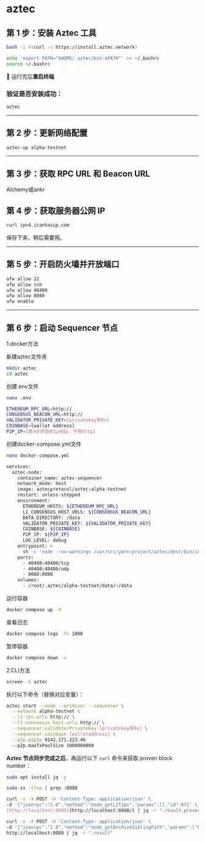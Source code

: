 # aztec

## 第 1 步：安装 Aztec 工具

```bash
bash -i <(curl -s https://install.aztec.network)
```

```bash
echo 'export PATH="$HOME/.aztec/bin:$PATH"' >> ~/.bashrc
source ~/.bashrc
```

📌 运行完后**重启终端**

### 验证是否安装成功：

```bash
aztec
```

---

## 第 2 步：更新网络配置

```bash
aztec-up alpha-testnet
```

---

## 第 3 步：获取 RPC URL 和 Beacon URL

Alchemy或ankr    
    
## 第 4 步：获取服务器公网 IP

```bash
curl ipv4.icanhazip.com
```

保存下来，稍后需要用。

---

## 第 5 步：开启防火墙并开放端口

```bash
ufw allow 22
ufw allow ssh
ufw allow 40400
ufw allow 8080
ufw enable
```

---

## 第 6 步：启动 Sequencer 节点

1.docker方法

新建aztec文件夹

```bash
mkdir aztec
cd aztec
```

创建.env文件

```bash
nano .env
```

```bash
ETHEREUM_RPC_URL=http://
CONSENSUS_BEACON_URL=http://
VALIDATOR_PRIVATE_KEY=[privatekey带0x]
COINBASE=[wallet address]
P2P_IP=[第4步获取的ip地址，不带http]
```

创建docker-compose.yml文件

```bash
nano docker-compose.yml
```

```bash
services:
  aztec-node:
    container_name: aztec-sequencer
    network_mode: host
    image: aztecprotocol/aztec:alpha-testnet
    restart: unless-stopped
    environment:
      ETHEREUM_HOSTS: ${ETHEREUM_RPC_URL}
      L1_CONSENSUS_HOST_URLS: ${CONSENSUS_BEACON_URL}
      DATA_DIRECTORY: /data
      VALIDATOR_PRIVATE_KEY: ${VALIDATOR_PRIVATE_KEY}
      COINBASE: ${COINBASE}
      P2P_IP: ${P2P_IP}
      LOG_LEVEL: debug
    entrypoint: >
      sh -c 'node --no-warnings /usr/src/yarn-project/aztec/dest/bin/index.js start --network alpha-testnet --node --archiver --sequencer'
    ports:
      - 40400:40400/tcp
      - 40400:40400/udp
      - 8080:8080
    volumes:
      - /root/.aztec/alpha-testnet/data/:/data
```

运行容器

```bash
docker compose up -d
```

查看日志

```bash
docker compose logs -fn 1000
```

暂停容器

```bash
docker compose down -v
```

2.CLI方法

```bash
screen -S aztec
```

执行以下命令（替换对应变量）：

```bash
aztec start --node --archiver --sequencer \
  --network alpha-testnet \
  --l1-rpc-urls http:// \
  --l1-consensus-host-urls http:// \
  --sequencer.validatorPrivateKey [privatekey带0x] \
  --sequencer.coinbase [walletaddress] \
  --p2p.p2pIp 9142.171.223.46
  --p2p.maxTxPoolSize 1000000000
```

**Aztec 节点同步完成之后**，再运行以下 `curl` 命令来获取 proven block number：

```bash
sudo apt install jq -y
```

```bash
sudo ss -tlnp | grep :8080
```

```bash
curl -s -X POST -H 'Content-Type: application/json' \
-d '{"jsonrpc":"2.0","method":"node_getL2Tips","params":[],"id":67}' \
[http://localhost:8080](http://localhost:8080/) | jq -r ".result.proven.number"
```

```bash
curl -s -X POST -H 'Content-Type: application/json' \
-d '{"jsonrpc":"2.0","method":"node_getArchiveSiblingPath","params":["6009","6009"],"id":67}' \
http://localhost:8080 | jq -r ".result"
```
